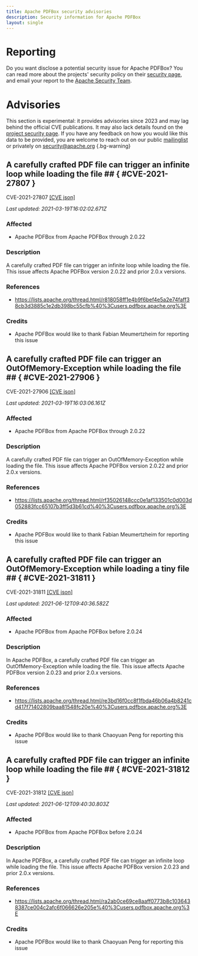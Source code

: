 ```yaml
---
title: Apache PDFBox security advisories
description: Security information for Apache PDFBox
layout: single
---
```


# Reporting

Do you want disclose a potential security issue for Apache PDFBox? You can read more about the projects' security policy on their [security page](https://pdfbox.apache.org/security.html), and email your report to the [Apache Security Team](mailto:security@apache.org).

# Advisories

This section is experimental: it provides advisories since 2023 and may lag behind the official CVE publications. It may also lack details found on the [project security page](https://pdfbox.apache.org/security.html). If you have any feedback on how you would like this data to be provided, you are welcome to reach out on our public [mailinglist](/mailinglist) or privately on [security@apache.org](mailto:security@apache.org)
{.bg-warning}

## A carefully crafted PDF file can trigger an infinite loop while loading the file ## { #CVE-2021-27807 }

CVE-2021-27807 [\[CVE json\]](./CVE-2021-27807.cve.json)

_Last updated: 2021-03-19T16:02:02.671Z_

### Affected

* Apache PDFBox from Apache PDFBox through 2.0.22


### Description

A carefully crafted PDF file can trigger an infinite loop while loading the file. This issue affects Apache PDFBox version 2.0.22 and prior 2.0.x versions.

### References
* https://lists.apache.org/thread.html/r818058ff1e4b9f6bef4e5a2e74faff38cb3d3885c1e2db398bc55cfb%40%3Cusers.pdfbox.apache.org%3E


### Credits
* Apache PDFBox would like to thank Fabian Meumertzheim for reporting this issue


## A carefully crafted PDF file can trigger an OutOfMemory-Exception while loading the file ## { #CVE-2021-27906 }

CVE-2021-27906 [\[CVE json\]](./CVE-2021-27906.cve.json)

_Last updated: 2021-03-19T16:03:06.161Z_

### Affected

* Apache PDFBox from Apache PDFBox through 2.0.22


### Description

A carefully crafted PDF file can trigger an OutOfMemory-Exception while loading the file. This issue affects Apache PDFBox version 2.0.22 and prior 2.0.x versions.

### References
* https://lists.apache.org/thread.html/rf35026148ccc0e1af133501c0d003d052883fcc65107b3ff5d3b61cd%40%3Cusers.pdfbox.apache.org%3E


### Credits
* Apache PDFBox would like to thank Fabian Meumertzheim for reporting this issue


## A carefully crafted PDF file can trigger an OutOfMemory-Exception while loading a tiny file ## { #CVE-2021-31811 }

CVE-2021-31811 [\[CVE json\]](./CVE-2021-31811.cve.json)

_Last updated: 2021-06-12T09:40:36.582Z_

### Affected

* Apache PDFBox from Apache PDFBox before 2.0.24


### Description

In Apache PDFBox, a carefully crafted PDF file can trigger an OutOfMemory-Exception while loading the file. This issue affects Apache PDFBox version 2.0.23 and prior 2.0.x versions.

### References
* https://lists.apache.org/thread.html/re3bd16f0cc8f1fbda46b06a4b8241cd417f71402809baa81548fc20e%40%3Cusers.pdfbox.apache.org%3E


### Credits
* Apache PDFBox would like to thank Chaoyuan Peng for reporting this issue


## A carefully crafted PDF file can trigger an infinite loop while loading the file ## { #CVE-2021-31812 }

CVE-2021-31812 [\[CVE json\]](./CVE-2021-31812.cve.json)

_Last updated: 2021-06-12T09:40:30.803Z_

### Affected

* Apache PDFBox from Apache PDFBox before 2.0.24


### Description

In Apache PDFBox, a carefully crafted PDF file can trigger an infinite loop while loading the file. This issue affects Apache PDFBox version 2.0.23 and prior 2.0.x versions.

### References
* https://lists.apache.org/thread.html/ra2ab0ce69ce8aaff0773b8c1036438387ce004c2afc6f066626e205e%40%3Cusers.pdfbox.apache.org%3E


### Credits
* Apache PDFBox would like to thank Chaoyuan Peng for reporting this issue
